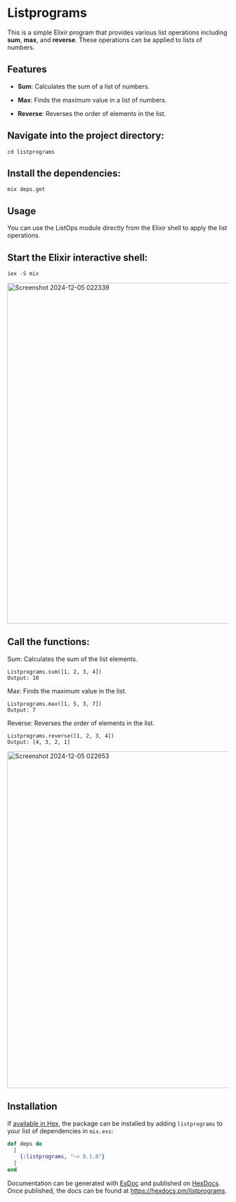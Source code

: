 # Listprograms

This is a simple Elixir program that provides various list operations including **sum**, **max**, and **reverse**. These operations can be applied to lists of numbers.


## Features

- **Sum**: Calculates the sum of a list of numbers.

- **Max**: Finds the maximum value in a list of numbers.

- **Reverse**: Reverses the order of elements in the list.


## Navigate into the project directory:

    cd listprograms

## Install the dependencies:

    mix deps.get
   
## Usage

You can use the ListOps module directly from the Elixir shell to apply the list operations.

## Start the Elixir interactive shell:

    iex -S mix

<img width="776" alt="Screenshot 2024-12-05 022339" src="https://github.com/user-attachments/assets/a690d2b6-b9b7-4590-84ea-f6f29e3fda60">

## Call the functions:

Sum: Calculates the sum of the list elements.

    Listprograms.sum([1, 2, 3, 4])
    Output: 10

Max: Finds the maximum value in the list.

    Listprograms.max([1, 5, 3, 7])
    Output: 7

Reverse: Reverses the order of elements in the list.

    Listprograms.reverse([1, 2, 3, 4])
    Output: [4, 3, 2, 1]

<img width="767" alt="Screenshot 2024-12-05 022653" src="https://github.com/user-attachments/assets/6c3e44b1-3d07-4e1c-b55e-bb1ae669f9d3">

## Installation

If [available in Hex](https://hex.pm/docs/publish), the package can be installed
by adding `listprograms` to your list of dependencies in `mix.exs`:

```elixir
def deps do
  [
    {:listprograms, "~> 0.1.0"}
  ]
end
```

Documentation can be generated with [ExDoc](https://github.com/elixir-lang/ex_doc)
and published on [HexDocs](https://hexdocs.pm). Once published, the docs can
be found at <https://hexdocs.pm/listprograms>.

